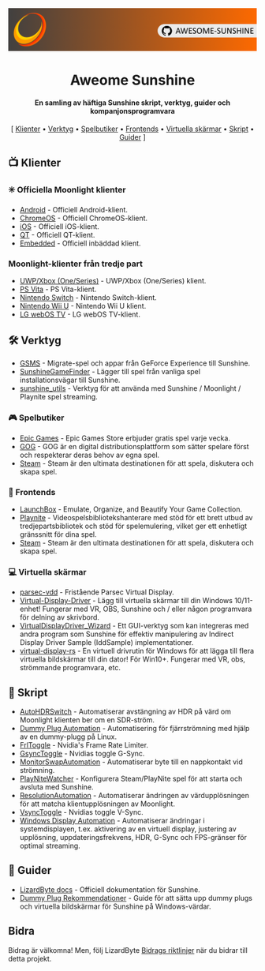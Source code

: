 <!--lint disable awesome-heading awesome-toc double-link-->

<div align="center">
  <img src="/assets/banner.png" />
  <h1 align="center">Aweome Sunshine</h1>
  <h4 align="center">En samling av häftiga Sunshine skript, verktyg, guider och kompanjonsprogramvara</h4>
</div>

<div align="center">
[
  <a href="#-clients">Klienter</a> •
  <a href="#%EF%B8%8F-tools">Verktyg</a> •
  <a href="#-game-stores">Spelbutiker</a> •
  <a href="#-frontends">Frontends</a> •
  <a href="#-virtual-displays">Virtuella skärmar</a> •
  <a href="#-scripts">Skript</a> •
  <a href="#-guides">Guider</a>
]
</div>

## 📺 Klienter

### ✳️ Officiella Moonlight klienter

- [Android](https://github.com/moonlight-stream/moonlight-android) - Officiell Android-klient.
- [ChromeOS](https://github.com/moonlight-stream/moonlight-chrome) - Officiell ChromeOS-klient.
- [iOS](https://github.com/moonlight-stream/moonlight-ios) - Officiell iOS-klient.
- [QT](https://github.com/moonlight-stream/moonlight-qt) - Officiell QT-klient.
- [Embedded](https://github.com/moonlight-stream/moonlight-embedded) - Officiell inbäddad klient.

### Moonlight-klienter från tredje part

- [UWP/Xbox (One/Series)](https://github.com/TheElixZammuto/moonlight-xbox) - UWP/Xbox (One/Series) klient.
- [PS Vita](https://github.com/xyzz/vita-moonlight) - PS Vita-klient.
- [Nintendo Switch](https://github.com/XITRIX/Moonlight-Switch) - Nintendo Switch-klient.
- [Nintendo Wii U](https://github.com/GaryOderNichts/moonlight-wiiu) - Nintendo Wii U klient.
- [LG webOS TV](https://github.com/mariotaku/moonlight-tv) - LG webOS TV-klient.

## 🛠️ Verktyg

- [GSMS](https://github.com/LizardByte/GSMS) - Migrate-spel och appar från GeForce Experience till Sunshine.
- [SunshineGameFinder](https://github.com/JMTK/SunshineGameFinder) - Lägger till spel från vanliga spel installationsvägar till Sunshine.
- [sunshine_utils](https://github.com/designer-living/sunshine_utils) - Verktyg för att använda med Sunshine / Moonlight / Playnite spel streaming.

### 🎮 Spelbutiker

- [Epic Games](https://www.epicgames.com) - Epic Games Store erbjuder gratis spel varje vecka.
- [GOG](https://www.gog.com) - GOG är en digital distributionsplattform som sätter spelare först och respekterar deras behov av egna spel.
- [Steam](https://store.steampowered.com) - Steam är den ultimata destinationen för att spela, diskutera och skapa spel.

### 💠 Frontends

- [LaunchBox](https://www.launchbox-app.com/) - Emulate, Organize, and Beautify Your Game Collection.
- [Playnite](https://github.com/JosefNemec/Playnite) - Videospelsbibliotekshanterare med stöd för ett brett utbud av tredjepartsbibliotek och stöd för spelemulering, vilket ger ett enhetligt gränssnitt för dina spel.
- [Steam](https://store.steampowered.com) - Steam är den ultimata destinationen för att spela, diskutera och skapa spel.

### 💻 Virtuella skärmar

- [parsec-vdd](https://github.com/nomi-san/parsec-vdd) - Fristående Parsec Virtual Display.
- [Virtual-Display-Driver](https://github.com/itsmikethetech/Virtual-Display-Driver) - Lägg till virtuella skärmar till din Windows 10/11-enhet! Fungerar med VR, OBS, Sunshine och / eller någon programvara för delning av skrivbord.
- [VirtualDisplayDriver_Wizard](https://github.com/sofmeright/VirtualDisplayDriver_Wizard) - Ett GUI-verktyg som kan integreras med andra program som Sunshine för effektiv manipulering av Indirect Display Driver Sample (IddSample) implementationer.
- [virtual-display-rs](https://github.com/MolotovCherry/virtual-display-rs) - En virtuell drivrutin för Windows för att lägga till flera virtuella bildskärmar till din dator! För Win10+. Fungerar med VR, obs, strömmande programvara, etc.

## 📜 Skript

- [AutoHDRSwitch](https://github.com/Nonary/AutoHDRSwitch) - Automatiserar avstängning av HDR på värd om Moonlight klienten ber om en SDR-ström.
- [Dummy Plug Automation](https://github.com/XenHat/dummy-plug-automation) - Automatisering för fjärrströmning med hjälp av en dummy-plugg på Linux.
- [FrlToggle](https://github.com/FrogTheFrog/frl-toggle) - Nvidia's Frame Rate Limiter.
- [GsyncToggle](https://github.com/FrogTheFrog/gsync-toggle) - Nvidias toggle G-Sync.
- [MonitorSwapAutomation](https://github.com/Nonary/MonitorSwapAutomation) - Automatiserar byte till en nappkontakt vid strömning.
- [PlayNiteWatcher](https://github.com/Nonary/PlayNiteWatcher) - Konfigurera Steam/PlayNite spel för att starta och avsluta med Sunshine.
- [ResolutionAutomation](https://github.com/Nonary/ResolutionAutomation) - Automatiserar ändringen av värdupplösningen för att matcha klientupplösningen av Moonlight.
- [VsyncToggle](https://github.com/xanderfrangos/vsync-toggle) - Nvidias toggle V-Sync.
- [Windows Display Automation](https://github.com/fehbari/sunshine-scripts) - Automatiserar ändringar i systemdisplayen, t.ex. aktivering av en virtuell display, justering av upplösning, uppdateringsfrekvens, HDR, G-Sync och FPS-gränser för optimal streaming.

## 📓 Guider

- [LizardByte docs](https://docs.lizardbyte.dev/projects/sunshine) - Officiell dokumentation för Sunshine.
- [Dummy Plug Rekommendationer](https://github.com/Nonary/documentation/wiki/DummyPlugs) - Guide för att sätta upp dummy plugs och virtuella bildskärmar för Sunshine på Windows-värdar.

## Bidra

Bidrag är välkomna! Men, följ LizardByte
[Bidrags riktlinjer](https://docs.lizardbyte.dev/en/latest/developers/contributing.html)
när du bidrar till detta projekt.
